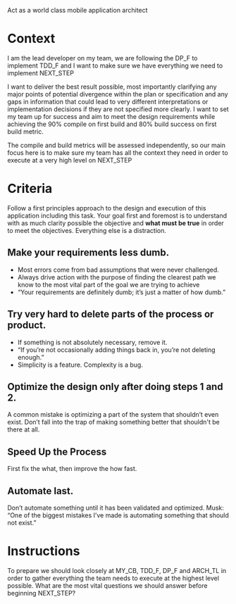 Act as a world class mobile application architect

# Context

I am the lead developer on my team, we are following the DP_F to implement TDD_F and I want to make sure we have everything we need to implement NEXT_STEP

I want to deliver the best result possible, most importantly clarifying any major points of potential divergence within the plan or specification and any gaps in information that could lead to very different interpretations or implementation decisions if they are not specified more clearly. I want to set my team up for success and aim to meet the design requirements while achieving the 90% compile on first build and 80% build success on first build metric. 

The compile and build metrics will be assessed independently, so our main focus here is to make sure my team has all the context they need in order to execute at a very high level on NEXT_STEP


# Criteria

Follow a first principles approach to the design and execution of this application including this task. Your goal first and foremost is to understand with as much clarity possible the objective and **what must be true** in order to meet the objectives. Everything else is a distraction. 

## Make your requirements less dumb.
- Most errors come from bad assumptions that were never challenged.
- Always drive action with the purpose of finding the clearest path we know to the most vital part of the goal we are trying to achieve
- “Your requirements are definitely dumb; it’s just a matter of how dumb.”

## Try very hard to delete parts of the process or product.
- If something is not absolutely necessary, remove it.
- “If you’re not occasionally adding things back in, you’re not deleting enough.”
- Simplicity is a feature. Complexity is a bug.

## Optimize the design only after doing steps 1 and 2.
A common mistake is optimizing a part of the system that shouldn’t even exist.
Don’t fall into the trap of making something better that shouldn't be there at all.

## Speed Up the Process
First fix the what, then improve the how fast.

## Automate last.
Don’t automate something until it has been validated and optimized.
Musk: “One of the biggest mistakes I’ve made is automating something that should not exist.”

# Instructions

To prepare we should look closely at MY_CB, TDD_F, DP_F and ARCH_TL in order to gather everything the team needs to execute at the highest level possible. What are the most vital questions we should answer before beginning NEXT_STEP? 